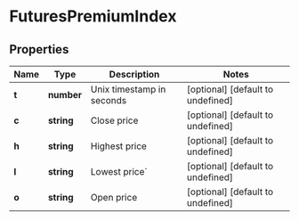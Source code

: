 # FuturesPremiumIndex

## Properties

Name | Type | Description | Notes
------------ | ------------- | ------------- | -------------
**t** | **number** | Unix timestamp in seconds | [optional] [default to undefined]
**c** | **string** | Close price | [optional] [default to undefined]
**h** | **string** | Highest price | [optional] [default to undefined]
**l** | **string** | Lowest price&#x60; | [optional] [default to undefined]
**o** | **string** | Open price | [optional] [default to undefined]

